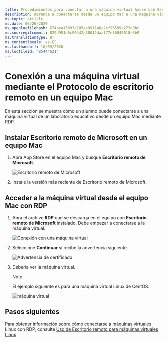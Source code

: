 ```yaml
---
title: Procedimientos para conectar a una máquina virtual Azure Lab Services desde Mac | Microsoft Docs
description: Aprenda a conectarse desde un equipo Mac a una máquina virtual en Azure Lab Services.
ms.topic: article
ms.date: 06/26/2020
ms.openlocfilehash: 674bea13093e185ae991148c2cf96599a273d0bc
ms.sourcegitcommit: 829d951d5c90442a38012daaf77e86046018e5b9
ms.translationtype: HT
ms.contentlocale: es-ES
ms.lasthandoff: 10/09/2020
ms.locfileid: "85444631"
---
```

# <a name="connect-to-a-vm-using-remote-desktop-protocol-on-a-mac"></a>Conexión a una máquina virtual mediante el Protocolo de escritorio remoto en un equipo Mac
En esta sección se muestra cómo un alumno puede conectarse a una máquina virtual de un laboratorio educativo desde un equipo Mac mediante RDP.

## <a name="install-microsoft-remote-desktop-on-a-mac"></a>Instalar Escritorio remoto de Microsoft en un equipo Mac
1. Abra App Store en el equipo Mac y busque **Escritorio remoto de Microsoft**.

    ![Escritorio remoto de Microsoft](./media/how-to-use-classroom-lab/install-ms-remote-desktop.png)
1. Instale la versión más reciente de Escritorio remoto de Microsoft. 

## <a name="access-the-vm-from-your-mac-using-rdp"></a>Acceder a la máquina virtual desde el equipo Mac con RDP
1. Abra el archivo **RDP** que se descarga en el equipo con **Escritorio remoto de Microsoft** instalado. Debe empezar a conectarse a la máquina virtual. 

    ![Conexión con una máquina virtual](./media/how-to-use-classroom-lab/connect-linux-vm.png)
1. Seleccione **Continuar** si recibe la advertencia siguiente. 

    ![Advertencia de certificado](./media/how-to-use-classroom-lab/certificate-error.png)
1. Debería ver la máquina virtual. 

    > [!NOTE]
    > El ejemplo siguiente es para una máquina virtual Linux de CentOS. 

    ![máquina virtual](./media/how-to-use-classroom-lab/vm-ui.png)


## <a name="next-steps"></a>Pasos siguientes
Para obtener información sobre cómo conectarse a máquinas virtuales Linux con RDP, consulte [Uso de Escritorio remoto para máquinas virtuales Linux](how-to-use-remote-desktop-linux-student.md)


